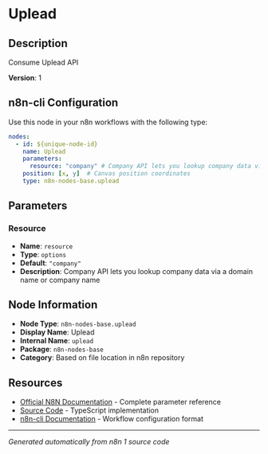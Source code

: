 # Uplead

## Description

Consume Uplead API

**Version**: 1

## n8n-cli Configuration

Use this node in your n8n workflows with the following type:

```yaml
nodes:
  - id: ${unique-node-id}
    name: Uplead
    parameters:
      resource: "company" # Company API lets you lookup company data via a domain name or company name
    position: [x, y]  # Canvas position coordinates
    type: n8n-nodes-base.uplead
```

## Parameters

### Resource

- **Name**: `resource`
- **Type**: `options`
- **Default**: `"company"`
- **Description**: Company API lets you lookup company data via a domain name or company name


## Node Information

- **Node Type**: `n8n-nodes-base.uplead`
- **Display Name**: Uplead
- **Internal Name**: `uplead`
- **Package**: `n8n-nodes-base`
- **Category**: Based on file location in n8n repository

## Resources

- [Official N8N Documentation](https://docs.n8n.io/integrations/builtin/app-nodes/n8n-nodes-base.uplead/) - Complete parameter reference
- [Source Code](https://github.com/n8n-io/n8n/blob/master/packages/nodes-base/nodes/Uplead/Uplead.node.ts) - TypeScript implementation
- [n8n-cli Documentation](https://github.com/edenreich/n8n-cli) - Workflow configuration format

---
*Generated automatically from n8n 1 source code*
